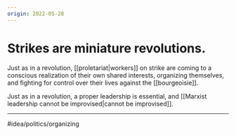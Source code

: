 ```yaml
---
origin: 2022-05-28
---
```

# Strikes are miniature revolutions. 
Just as in a revolution, [[proletariat|workers]] on strike are coming to a conscious realization of their own shared interests, organizing themselves, and fighting for control over their lives against the [[bourgeoisie]]. 

Just as in a revolution, a proper leadership is essential, and [[Marxist leadership cannot be improvised|cannot be improvised]]. 

---
#idea/politics/organizing 
